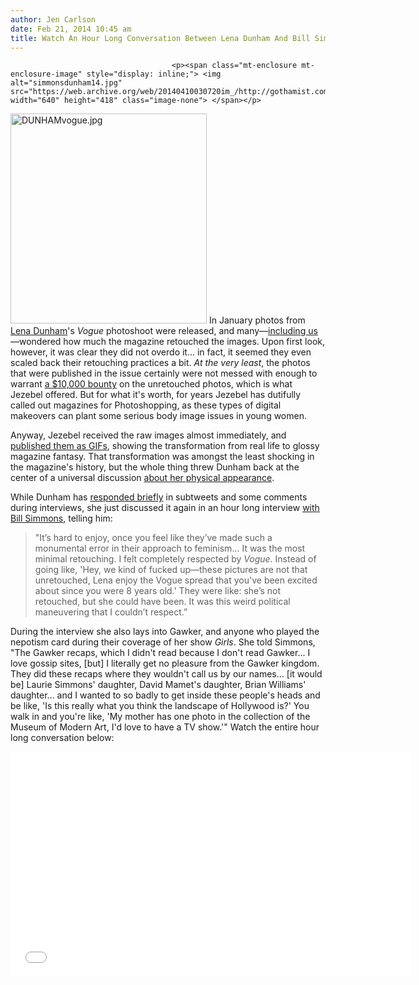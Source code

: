 ```yaml
---
author: Jen Carlson
date: Feb 21, 2014 10:45 am
title: Watch An Hour Long Conversation Between Lena Dunham And Bill Simmons
---
```


	
										<p><span class="mt-enclosure mt-enclosure-image" style="display: inline;"> <img alt="simmonsdunham14.jpg" src="https://web.archive.org/web/20140410030720im_/http://gothamist.com/attachments/arts_jen/simmonsdunham14.jpg" width="640" height="418" class="image-none"> </span></p>

<p><span class="mt-enclosure mt-enclosure-image" style="display: inline;"> <img alt="DUNHAMvogue.jpg" src="https://web.archive.org/web/20140410030720im_/http://gothamist.com/attachments/arts_jen/DUNHAMvogue.jpg" width="314" height="336" class="image-right"> </span>In January photos from <a href="https://web.archive.org/web/20140410030720/http://gothamist.com/tags/lenadunham">Lena Dunham</a>&apos;s <em>Vogue</em> photoshoot were released, and many&#x2014;<a href="https://web.archive.org/web/20140410030720/http://gothamist.com/2014/01/15/how_much_did_vogue_photoshop_lena_d.php">including us</a>&#x2014;wondered how much the magazine retouched the images. Upon first look, however, it was clear they did not overdo it... in fact, it seemed they even scaled back their retouching practices a bit. <em>At the very least</em>, the photos that were published in the issue certainly were not messed with enough to warrant <a href="https://web.archive.org/web/20140410030720/http://jezebel.com/were-offering-10-000-for-unretouched-images-of-lena-d-1502000514">a $10,000 bounty</a> on the unretouched photos, which is what Jezebel offered. But for what it&apos;s worth, for years Jezebel has dutifully called out magazines for Photoshopping, as these types of digital makeovers can plant some serious body image issues in young women. </p>

<p>Anyway, Jezebel received the raw images almost immediately, and <a href="https://web.archive.org/web/20140410030720/http://gothamist.com/2014/01/17/lena_dunham_responds_to_jezebels_bo.php">published them as GIFs</a>, showing the transformation from real life to glossy magazine fantasy. That transformation was amongst the least shocking in the magazine&apos;s history, but the whole thing threw Dunham back at the center of a universal discussion <a href="https://web.archive.org/web/20140410030720/http://gothamist.com/2014/01/16/lena_dunham_body_image_interview.php">about her physical appearance</a>.</p>

<p>While Dunham has <a href="https://web.archive.org/web/20140410030720/http://gothamist.com/2014/01/17/lena_dunham_responds_to_jezebels_bo.php">responded briefly</a> in subtweets and some comments during interviews, she just discussed it again in an hour long interview <a href="https://web.archive.org/web/20140410030720/http://grantland.com/hollywood-prospectus/b-s-report-lena-dunham-2/">with Bill Simmons</a>, telling him:</p>

<blockquote>&quot;It&#x2019;s hard to enjoy, once you feel like they&#x2019;ve made such a monumental error in their approach to feminism... It was the most minimal retouching. I felt completely respected by <em>Vogue</em>. Instead of going like, &apos;Hey, we kind of fucked up&#x2014;these pictures are not that unretouched, Lena enjoy the Vogue spread that you&apos;ve been excited about since you were 8 years old.&apos; They were like: she&#x2019;s not retouched, but she could have been. It was this weird political maneuvering that I couldn&#x2019;t respect.&#x201D;</blockquote>

<p>During the interview she also lays into Gawker, and anyone who played the nepotism card during their coverage of her show <em>Girls</em>. She told Simmons, &quot;The Gawker recaps, which I didn&apos;t read because I don&apos;t read Gawker... I love gossip sites, [but] I literally get no pleasure from the Gawker kingdom. They did these recaps where they wouldn&apos;t call us by our names... [it would be] Laurie Simmons&apos; daughter, David Mamet&apos;s daughter, Brian Williams&apos; daughter... and I wanted to so badly to get inside these people&apos;s heads and be like, &apos;Is this really what you think the landscape of Hollywood is?&apos; You walk in and you&apos;re like, &apos;My mother has one photo in the collection of the Museum of Modern Art, I&apos;d love to have a TV show.&apos;&quot; Watch the entire hour long conversation below:</p>

<p><iframe width="640" height="360" src="//web.archive.org/web/20140410030720if_/http://www.youtube.com/embed/-Cya8Aukpgk" frameborder="0" allowfullscreen></iframe></p>					
										
									
				